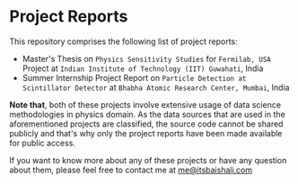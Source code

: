 # Project Reports

This repository comprises the following list of project reports:

* Master's Thesis on `Physics Sensitivity Studies` for `Fermilab, USA` Project at `Indian Institute of Technology (IIT) Guwahati`, India
* Summer Internship Project Report on `Particle Detection at Scintillator Detector` at `Bhabha Atomic Research Center, Mumbai`, India

<b>Note that</b>, both of these projects involve extensive usage of data science methodologies in physics domain. As the data sources that are used in the aforementioned projects are classified, the source code cannot be shared publicly and that's why only the project reports have been made available for public access.

If you want to know more about any of these projects or have any question about them, please feel free to contact me at <a href='mailto:me@itsbaishali.com'>me@itsbaishali.com</a>
